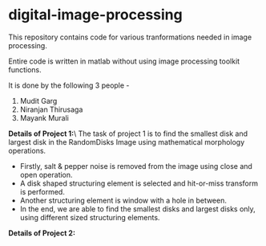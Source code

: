 # digital-image-processing
 This repository contains code for various tranformations needed in image processing.
 
 Entire code is written in matlab without using image processing toolkit functions.
 
 It is done by the following 3 people -
 1. Mudit Garg
 2. Niranjan Thirusaga
 3. Mayank Murali


**Details of Project 1:**\\
The task of project 1 is to find the smallest disk and largest disk in the RandomDisks Image using mathematical morphology operations.
* Firstly, salt & pepper noise is removed from the image using close and open operation.
* A disk shaped structuring element is selected and hit-or-miss transform is performed.
* Another structuring element is window with a hole in between.
* In the end, we are able to find the smallest disks and largest disks only, using different sized structuring elements.

**Details of Project 2:**
